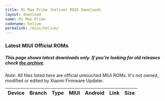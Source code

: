 ```yaml
---
title: Mi Max Prime (helium) MIUI Downloads
layout: download
name: Mi Max Prime
codename: helium
permalink: /miui/helium/
---
```

### Latest MIUI Official ROMs
##### This page shows latest downloads only. If you're looking for old releases check [the archive](/archive/miui/helium/).
*Note*: All files listed here are official untouched MIUI ROMs. It's not owned, modified or edited by Xiaomi Firmware Updater.

<div class="table-responsive-md" id="table-wrapper">
<table id="miui" class="compact table table-striped table-hover table-sm">
    <thead class="thead-dark">
        <tr>
            <th>Device</th>
            <th>Branch</th>
            <th>Type</th>
            <th>MIUI</th>
            <th>Android</th>
            <th>Link</th>
            <th>Size</th>
        </tr>
    </thead>
    <script>loadMiuiDownloads('helium')</script>
</table>
</div>

